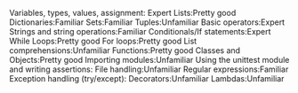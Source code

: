 Variables, types, values, assignment: Expert
Lists:Pretty good
Dictionaries:Familiar
Sets:Familiar
Tuples:Unfamiliar
Basic operators:Expert
Strings and string operations:Familiar
Conditionals/If statements:Expert
While Loops:Pretty good
For loops:Pretty good
List comprehensions:Unfamiliar
Functions:Pretty good
Classes and Objects:Pretty good
Importing modules:Unfamiliar
Using the unittest module and writing assertions:
File handling:Unfamiliar
Regular expressions:Familiar
Exception handling (try/except):
Decorators:Unfamiliar
Lambdas:Unfamiliar
